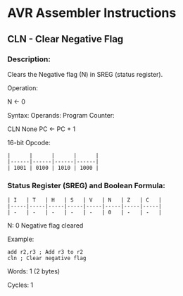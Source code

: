 AVR Assembler Instructions
==========================

CLN - Clear Negative Flag
-------------------------

### <a href="" id="N145ED"></a> Description:

Clears the Negative flag (N) in SREG (status register).

Operation:

N ← 0

Syntax: Operands: Program Counter:

CLN None PC ← PC + 1

16-bit Opcode:

```
|      |      |      |      |
|------|------|------|------|
| 1001 | 0100 | 1010 | 1000 |
```
### <a href="" id="N14620"></a> Status Register (SREG) and Boolean Formula:

```
| I   | T   | H   | S   | V   | N   | Z   | C   |
|-----|-----|-----|-----|-----|-----|-----|-----|
| -   | -   | -   | -   | -   | 0   | -   | -   |
```
N: 0 Negative flag cleared

Example:

``` programlisting
add r2,r3 ; Add r3 to r2
cln ; Clear negative flag
```

Words: 1 (2 bytes)

Cycles: 1
